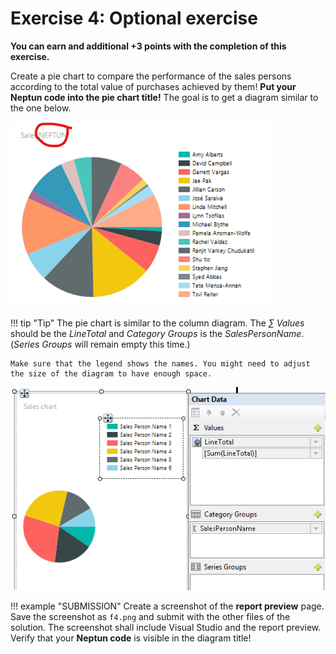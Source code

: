 ﻿# Exercise 4: Optional exercise

**You can earn and additional +3 points with the completion of this exercise.**

Create a pie chart to compare the performance of the sales persons according to the total value of purchases achieved by them!  **Put your Neptun code into the pie chart title!** The goal is to get a diagram similar to the one below.

![Expected chart](../images/reportingservices/rs-sales-person-pie-chart.png)

!!! tip "Tip"
    The pie chart is similar to the column diagram. The _∑ Values_ should be the _LineTotal_ and _Category Groups_ is the _SalesPersonName_. (_Series Groups_ will remain empty this time.)

    Make sure that the legend shows the names. You might need to adjust the size of the diagram to have enough space.

   ![Values to be used in the pie chart](../images/reportingservices/rs-sales-person-pie-char-valuest.png)

!!! example "SUBMISSION"
    Create a screenshot of the **report preview** page. Save the screenshot as `f4.png` and submit with the other files of the solution. The screenshot shall include Visual Studio and the report preview. Verify that your **Neptun code** is visible in the diagram title!
